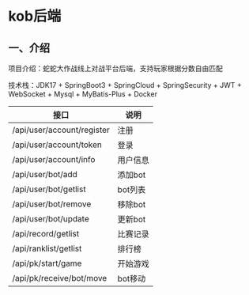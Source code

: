 # kob后端

## 一、介绍

项目介绍：蛇蛇大作战线上对战平台后端，支持玩家根据分数自由匹配

技术栈：JDK17 + SpringBoot3 + SpringCloud + SpringSecurity + JWT + WebSocket + Mysql + MyBatis-Plus + Docker

| 接口                      | 说明    |
|-------------------------|-------|
| /api/user/account/register | 注册    |
| /api/user/account/token | 登录    |
| /api/user/account/info  | 用户信息  |
| /api/user/bot/add       | 添加bot |
| /api/user/bot/getlist  | bot列表 |
| /api/user/bot/remove   | 移除bot |
| /api/user/bot/update  | 更新bot |
| /api/record/getlist   | 比赛记录  |
| /api/ranklist/getlist  | 排行榜   |
| /api/pk/start/game  | 开始游戏  |
| /api/pk/receive/bot/move   | bot移动 | 



